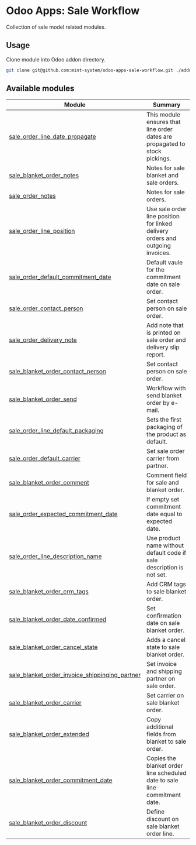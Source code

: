 # Odoo Apps: Sale Workflow

Collection of sale model related modules.

## Usage

Clone module into Odoo addon directory.

```bash
git clone git@github.com:mint-system/odoo-apps-sale-workflow.git ./addons/sale_workflow
```

## Available modules

| Module                                                                                            | Summary                                                                        |
| ------------------------------------------------------------------------------------------------- | ------------------------------------------------------------------------------ |
| [sale_order_line_date_propagate](sale_order_line_date_propagate/)                                 | This module ensures that line order dates are propagated to stock pickings.    |
| [sale_blanket_order_notes](sale_blanket_order_notes/)                                             | Notes for sale blanket and sale orders.                                        |
| [sale_order_notes](sale_order_notes/)                                                             | Notes for sale orders.                                                         |
| [sale_order_line_position](sale_order_line_position/)                                             | Use sale order line position for linked delivery orders and outgoing invoices. |
| [sale_order_default_commitment_date](sale_order_default_commitment_date/)                         | Default vaule for the commitment date on sale order.                           |
| [sale_order_contact_person](sale_order_contact_person/)                                           | Set contact person on sale order.                                              |
| [sale_order_delivery_note](sale_order_delivery_note/)                                             | Add note that is printed on sale order and delivery slip report.               |
| [sale_blanket_order_contact_person](sale_blanket_order_contact_person/)                           | Set contact person on sale order.                                              |
| [sale_blanket_order_send](sale_blanket_order_send/)                                               | Workflow with send blanket order by e-mail.                                    |
| [sale_order_line_default_packaging](sale_order_line_default_packaging/)                           | Sets the first packaging of the product as default.                            |
| [sale_order_default_carrier](sale_order_default_carrier/)                                         | Set sale order carrier from partner.                                           |
| [sale_blanket_order_comment](sale_blanket_order_comment/)                                         | Comment field for sale and blanket order.                                      |
| [sale_order_expected_commitment_date](sale_order_expected_commitment_date/)                       | If empty set commitment date equal to expected date.                           |
| [sale_order_line_description_name](sale_order_line_description_name/)                             | Use product name without default code if sale description is not set.          |
| [sale_blanket_order_crm_tags](sale_blanket_order_crm_tags/)                                       | Add CRM tags to sale blanket order.                                            |
| [sale_blanket_order_date_confirmed](sale_blanket_order_date_confirmed/)                           | Set confirmation date on sale blanket order.                                   |
| [sale_blanket_order_cancel_state](sale_blanket_order_cancel_state/)                               | Adds a cancel state to sale blanket order.                                     |
| [sale_blanket_order_invoice_shippinging_partner](sale_blanket_order_invoice_shippinging_partner/) | Set invoice and shipping partner on sale order.                                |
| [sale_blanket_order_carrier](sale_blanket_order_carrier/)                                         | Set carrier on sale blanket order.                                             |
| [sale_blanket_order_extended](sale_blanket_order_extended/)                                       | Copy additional fields from blanket to sale order.                             |
| [sale_blanket_order_commitment_date](sale_blanket_order_commitment_date/)                         | Copies the blanket order line scheduled date to sale line commitment date.     |
| [sale_blanket_order_discount](sale_blanket_order_discount/)                                       | Define discount on sale blanket order line.                                    |
